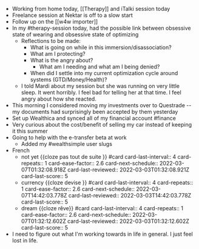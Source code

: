 - Working from home today, [[Therapy]] and iTalki session today
- Freelance session at Nektar is off to a slow start
- Follow up on the [[w4w importer]]
- In my #therapy-session today, had the possible link between obsessive state of wearing and obsessive state of optimizing
	- Reflections to be made:
		- What is going on while in this immersion/disassociation?
		- What am I protecting?
		- What is the angry about?
			- What am I needing and what am I being denied?
		- When did I settle into my current optimization cycle around systems (GTD/Money/Health)?
	- I told Mardi about my session but she was running on very little sleep. It went horribly. I feel bad for telling her at that time. I feel angry about how she reacted.
- This morning I considered moving my investments over to Questrade -- my documents had surprisingly been accepted by them yesterday
- Set up Wealthica and synced all of my financial account #finance
- Very curious about the cost/benefit of selling my car instead of keeping it this summer
- Going to help with the e-transfer beta at work
	- Added my #wealthsimple user slugs
- French
	- not yet {{cloze pas tout de suite }} #card
	  card-last-interval:: 4
	  card-repeats:: 1
	  card-ease-factor:: 2.6
	  card-next-schedule:: 2022-03-07T01:32:08.918Z
	  card-last-reviewed:: 2022-03-03T01:32:08.921Z
	  card-last-score:: 5
	- currency {{cloze devise }} #card
	  card-last-interval:: 4
	  card-repeats:: 1
	  card-ease-factor:: 2.6
	  card-next-schedule:: 2022-03-07T14:42:03.778Z
	  card-last-reviewed:: 2022-03-03T14:42:03.778Z
	  card-last-score:: 5
	- dream {{cloze rêve}} #card
	  card-last-interval:: 4
	  card-repeats:: 1
	  card-ease-factor:: 2.6
	  card-next-schedule:: 2022-03-07T01:32:12.602Z
	  card-last-reviewed:: 2022-03-03T01:32:12.602Z
	  card-last-score:: 5
- I need to figure out what I'm working towards in life in general. I just feel lost in life.